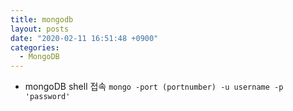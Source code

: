 ```yaml
---
title: mongodb
layout: posts
date: "2020-02-11 16:51:48 +0900"
categories:
  - MongoDB
---
```


- mongoDB shell 접속
  `mongo -port (portnumber) -u username -p 'password'`
